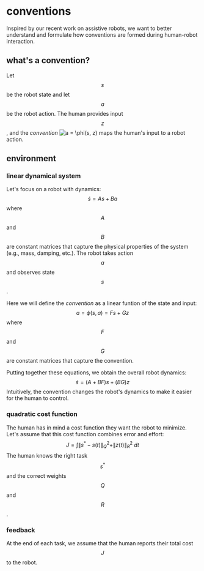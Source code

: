 # conventions

Inspired by our recent work on assistive robots, we want to better understand and formulate how conventions are formed during human-robot interaction.

## what's a convention?

Let $$s$$ be the robot state and let $$a$$ be the robot action. The human provides input $$z$$, and the *convention* <img src="https://latex.codecogs.com/svg.latex?a&space;=&space;\phi(s,&space;z)" title="a = \phi(s, z)" /> maps the human's input to a robot action.

## environment

### linear dynamical system

Let's focus on a robot with dynamics:
$$\dot{s} = As + Ba$$
where $$A$$ and $$B$$ are constant matrices that capture the physical properties of the system (e.g., mass, damping, etc.). The robot takes action $$a$$ and observes state $$s$$.

Here we will define the *convention* as a linear funtion of the state and input:
$$a = \phi(s, a) = Fs + Gz$$
where $$F$$ and $$G$$ are constant matrices that capture the convention.

Putting together these equations, we obtain the overall robot dynamics:
$$\dot{s} = (A + BF)s + (BG)z$$
Intuitively, the convention changes the robot's dynamics to make it easier for the human to control.

### quadratic cost function

The human has in mind a cost function they want the robot to minimize. Let's assume that this cost function combines error and effort:
$$J = \int \|s^* - s(t)\|^2_Q + \|z(t) \|^2_R ~dt$$
The human knows the right task $$s^*$$ and the correct weights $$Q$$ and $$R$$.

### feedback

At the end of each task, we assume that the human reports their total cost $$J$$ to the robot.





